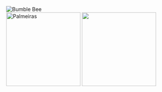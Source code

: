 <img src="https://media.tenor.com/I8EYt8fJnNYAAAAM/bumble-bee.gif" alt="Bumble Bee" class="rounded-border">
<!DOCTYPE html>
<html lang="pt-BR">
<head>

</head>
<body>
  <div class="container">
    <img src="https://upload.wikimedia.org/wikipedia/commons/thumb/1/10/Palmeiras_logo.svg/1200px-Palmeiras_logo.svg.png" alt="Palmeiras" width="200" iten-align: rigth; heigth="200">
    <img src="https://media.tenor.com/1Nrkb9t9BqoAAAAi/chrome-google-chrome.gif" width="200" heigth="200">

</body>
</html>
